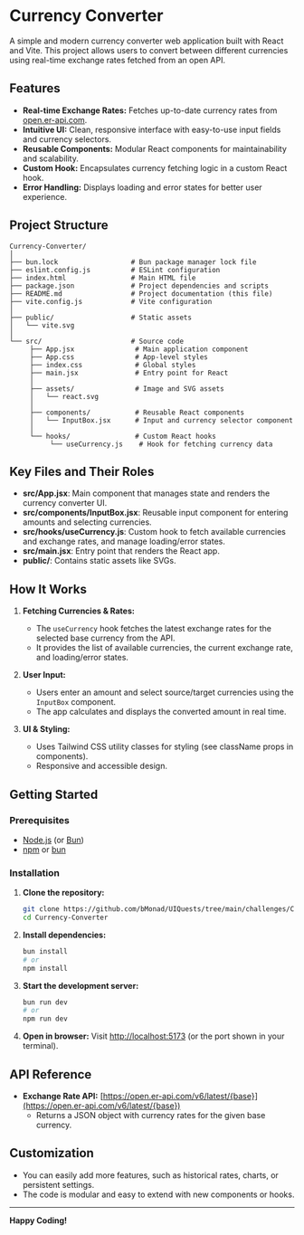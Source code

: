 # Currency Converter

A simple and modern currency converter web application built with React and Vite. This project allows users to convert between different currencies using real-time exchange rates fetched from an open API.

## Features

- **Real-time Exchange Rates:** Fetches up-to-date currency rates from [open.er-api.com](https://open.er-api.com/).
- **Intuitive UI:** Clean, responsive interface with easy-to-use input fields and currency selectors.
- **Reusable Components:** Modular React components for maintainability and scalability.
- **Custom Hook:** Encapsulates currency fetching logic in a custom React hook.
- **Error Handling:** Displays loading and error states for better user experience.

## Project Structure

```
Currency-Converter/
│
├── bun.lock                  # Bun package manager lock file
├── eslint.config.js          # ESLint configuration
├── index.html                # Main HTML file
├── package.json              # Project dependencies and scripts
├── README.md                 # Project documentation (this file)
├── vite.config.js            # Vite configuration
│
├── public/                   # Static assets
│   └── vite.svg
│
└── src/                      # Source code
	 ├── App.jsx               # Main application component
	 ├── App.css               # App-level styles
	 ├── index.css             # Global styles
	 ├── main.jsx              # Entry point for React
	 │
	 ├── assets/               # Image and SVG assets
	 │   └── react.svg
	 │
	 ├── components/           # Reusable React components
	 │   └── InputBox.jsx      # Input and currency selector component
	 │
	 └── hooks/                # Custom React hooks
		  └── useCurrency.js    # Hook for fetching currency data
```

## Key Files and Their Roles

- **src/App.jsx**: Main component that manages state and renders the currency converter UI.
- **src/components/InputBox.jsx**: Reusable input component for entering amounts and selecting currencies.
- **src/hooks/useCurrency.js**: Custom hook to fetch available currencies and exchange rates, and manage loading/error states.
- **src/main.jsx**: Entry point that renders the React app.
- **public/**: Contains static assets like SVGs.

## How It Works

1. **Fetching Currencies & Rates:**

   - The `useCurrency` hook fetches the latest exchange rates for the selected base currency from the API.
   - It provides the list of available currencies, the current exchange rate, and loading/error states.

2. **User Input:**

   - Users enter an amount and select source/target currencies using the `InputBox` component.
   - The app calculates and displays the converted amount in real time.

3. **UI & Styling:**
   - Uses Tailwind CSS utility classes for styling (see className props in components).
   - Responsive and accessible design.

## Getting Started

### Prerequisites

- [Node.js](https://nodejs.org/) (or [Bun](https://bun.sh/))
- [npm](https://www.npmjs.com/) or [bun](https://bun.sh/)

### Installation

1. **Clone the repository:**
   ```sh
   git clone https://github.com/bMonad/UIQuests/tree/main/challenges/Currency-Converter
   cd Currency-Converter
   ```
2. **Install dependencies:**
   ```sh
   bun install
   # or
   npm install
   ```
3. **Start the development server:**
   ```sh
   bun run dev
   # or
   npm run dev
   ```
4. **Open in browser:**
   Visit [http://localhost:5173](http://localhost:5173) (or the port shown in your terminal).

## API Reference

- **Exchange Rate API:** [https://open.er-api.com/v6/latest/{base}](https://open.er-api.com/v6/latest/{base})
  - Returns a JSON object with currency rates for the given base currency.

## Customization

- You can easily add more features, such as historical rates, charts, or persistent settings.
- The code is modular and easy to extend with new components or hooks.

---

**Happy Coding!**
